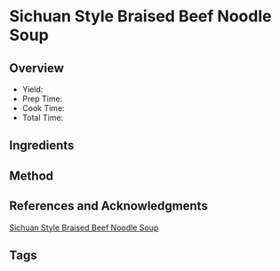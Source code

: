 # Sichuan Style Braised Beef Noodle Soup

## Overview

- Yield:
- Prep Time:
- Cook Time:
- Total Time:

## Ingredients


## Method



## References and Acknowledgments

[Sichuan Style Braised Beef Noodle Soup](https://www.reddit.com/r/FoodPorn/comments/aq5jkt/sichuan_style_braised_beef_with_hand_pulled/)

## Tags


